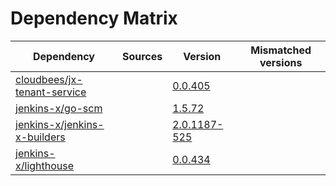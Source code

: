 # Dependency Matrix

Dependency | Sources | Version | Mismatched versions
---------- | ------- | ------- | -------------------
[cloudbees/jx-tenant-service](https://github.com/cloudbees/jx-tenant-service) |  | [0.0.405](https://github.com/cloudbees/jx-tenant-service/releases/tag/v0.0.405) | 
[jenkins-x/go-scm](https://github.com/jenkins-x/go-scm) |  | [1.5.72]() | 
[jenkins-x/jenkins-x-builders](https://github.com/jenkins-x/jenkins-x-builders) |  | [2.0.1187-525]() | 
[jenkins-x/lighthouse](https://github.com/jenkins-x/lighthouse) |  | [0.0.434]() | 
